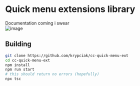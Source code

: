 <!-- markdownlint-disable MD013 MD024 MD001 MD045 -->
# Quick menu extensions library

Documentation coming i swear  
![image](https://github.com/krypciak/cc-quick-menu-ext/assets/115574014/92c6cf1b-a18c-4e5c-a6e3-b3d819242b0b)


## Building

```bash
git clone https://github.com/krypciak/cc-quick-menu-ext
cd cc-quick-menu-ext
npm install
npm run start
# this should return no errors (hopefully)
npx tsc
```
